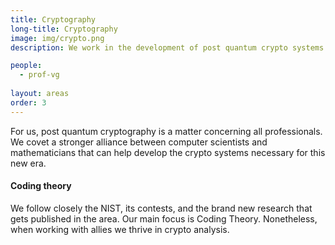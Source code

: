 ```yaml
---
title: Cryptography
long-title: Cryptography
image: img/crypto.png
description: We work in the development of post quantum crypto systems and crypto analysis. 

people:
  - prof-vg
  
layout: areas
order: 3
---
```


For us, post quantum cryptography is a matter concerning all professionals. We covet a stronger alliance between computer scientists and mathematicians that can help develop the crypto systems necessary for this new era.

#### Coding theory

We follow closely the NIST, its contests, and the brand new research that gets published in the area. Our main focus is Coding Theory. Nonetheless, when working with allies we thrive in crypto analysis. 